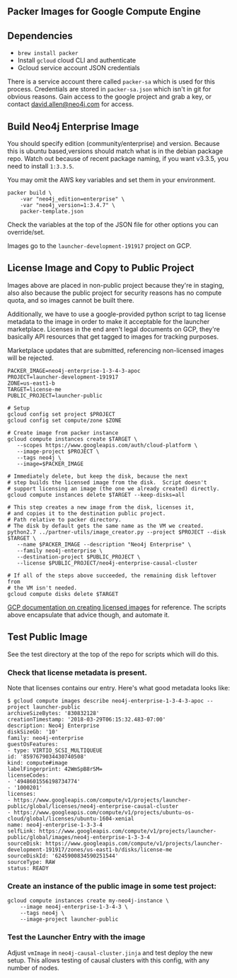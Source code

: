 ## Packer Images for Google Compute Engine
  
## Dependencies

* `brew install packer`
* Install `gcloud` cloud CLI and authenticate
* Gcloud service account JSON credentials

There is a service account there called `packer-sa` which is used
for this process.  Credentials are stored in `packer-sa.json` which isn't in
git for obvious reasons.  Gain access to the google project and grab a key, or
contact <david.allen@neo4j.com> for access.

## Build Neo4j Enterprise Image

You should specify edition (community/enterprise) and version.  Because this is
ubuntu based,versions should match what is in the debian package repo.  Watch 
out because of recent package naming, if you want v3.3.5, you need to install
`1:3.3.5`.

You may omit the AWS key variables and set them in your environment.

```
packer build \
    -var "neo4j_edition=enterprise" \
    -var "neo4j_version=1:3.4.7" \
    packer-template.json
```

Check the variables at the top of the JSON file for other options you can override/set.

Images go to the `launcher-development-191917` project on GCP.

## License Image and Copy to Public Project

Images above are placed in non-public project because they're in staging, also also because the public project for security reasons has no compute quota, and so images cannot be built there.

Additionally, we have to use a google-provided python script to tag
license metadata to the image in order to make it acceptable for the
launcher marketplace.  Licenses in the end aren't legal documents on GCP, they're
basically API resources that get tagged to images for tracking purposes.

Marketplace updates that are submitted, referencing non-licensed images will be rejected.

```
PACKER_IMAGE=neo4j-enterprise-1-3-4-3-apoc
PROJECT=launcher-development-191917
ZONE=us-east1-b
TARGET=license-me
PUBLIC_PROJECT=launcher-public

# Setup
gcloud config set project $PROJECT
gcloud config set compute/zone $ZONE

# Create image from packer instance
gcloud compute instances create $TARGET \
   --scopes https://www.googleapis.com/auth/cloud-platform \
   --image-project $PROJECT \
   --tags neo4j \
   --image=$PACKER_IMAGE

# Immediately delete, but keep the disk, because the next
# step builds the licensed image from the disk.  Script doesn't
# support licensing an image (the one we already created) directly.
gcloud compute instances delete $TARGET --keep-disks=all

# This step creates a new image from the disk, licenses it,
# and copies it to the destination public project.
# Path relative to packer directory.
# The disk by default gets the same name as the VM we created.
python2.7 ../partner-utils/image_creator.py --project $PROJECT --disk $TARGET \
   --name $PACKER_IMAGE --description "Neo4j Enterprise" \
   --family neo4j-enterprise \
   --destination-project $PUBLIC_PROJECT \
   --license $PUBLIC_PROJECT/neo4j-enterprise-causal-cluster

# If all of the steps above succeeded, the remaining disk leftover from
# the VM isn't needed.
gcloud compute disks delete $TARGET
```

[GCP documentation on creating licensed images](https://cloud.google.com/launcher/docs/partners/technical-components#create_the_base_solution_vm) for reference.  The scripts above encapsulate that advice though, and automate it.

## Test Public Image

See the test directory at the top of the repo for scripts which will do this.

### Check that license metadata is present.  

Note that licenses contains our entry.  Here's what good metadata looks like:

```
$ gcloud compute images describe neo4j-enterprise-1-3-4-3-apoc --project launcher-public
archiveSizeBytes: '830832128'
creationTimestamp: '2018-03-29T06:15:32.483-07:00'
description: Neo4j Enterprise
diskSizeGb: '10'
family: neo4j-enterprise
guestOsFeatures:
- type: VIRTIO_SCSI_MULTIQUEUE
id: '8597679034430740508'
kind: compute#image
labelFingerprint: 42WmSpB8rSM=
licenseCodes:
- '4948601556198734774'
- '1000201'
licenses:
- https://www.googleapis.com/compute/v1/projects/launcher-public/global/licenses/neo4j-enterprise-causal-cluster
- https://www.googleapis.com/compute/v1/projects/ubuntu-os-cloud/global/licenses/ubuntu-1604-xenial
name: neo4j-enterprise-1-3-3-4
selfLink: https://www.googleapis.com/compute/v1/projects/launcher-public/global/images/neo4j-enterprise-1-3-3-4
sourceDisk: https://www.googleapis.com/compute/v1/projects/launcher-development-191917/zones/us-east1-b/disks/license-me
sourceDiskId: '6245900834590251544'
sourceType: RAW
status: READY
```

### Create an instance of the public image in some test project:

```
gcloud compute instances create my-neo4j-instance \
    --image neo4j-enterprise-1-3-4-3 \
    --tags neo4j \
    --image-project launcher-public
```

### Test the Launcher Entry with the image

Adjust `vmImage` in `neo4j-causal-cluster.jinja` and test deploy the new setup.  This
allows testing of causal clusters with this config, with any number of nodes.